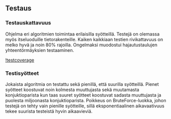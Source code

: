 ## Testaus

### Testauskattavuus

Ohjelma eri algoritmien toimintaa erilaisilla syötteillä. Testejä on olemassa myös itseluoduille tietorakenteille. Kaiken kaikkiaan testien rivikattavuus on melko hyvä ja noin 80% rajoilla. Ongelmaksi muodostui hajautustaulujen yhteentörmäyksien testaaminen.

[!testcoverage](https://github.com/jupste/2sat-algorithms/blob/master/documents/testcoverage.jpg)

### Testisyötteet

Jokaista algoritmia on testattu sekä pienillä, että suurilla syötteillä. Pienet syötteet koostuvat noin kolmesta muuttujasta sekä muutamasta konjuktioparista kun taas suuret syötteet koostuvat sadasta muuttujasta ja puolesta miljoonasta konjuktioparista. Poikkeus on BruteForce-luokka, johon testejä on tehty vain pienille syötteille, sillä eksponentiaalinen aikavaativuus tekee suurista testeistä hyvin aikaavieviä.


